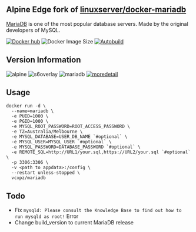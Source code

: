 ## Alpine Edge fork of [linuxserver/docker-mariadb](https://github.com/linuxserver/docker-mariadb/)
[MariaDB](https://mariadb.org/) is one of the most popular database servers. Made by the original developers of MySQL.

[![Docker hub](https://img.shields.io/badge/docker%20hub-link-blue?style=for-the-badge&logo=docker)](https://hub.docker.com/repository/docker/vcxpz/mariadb) ![Docker Image Size](https://img.shields.io/docker/image-size/vcxpz/mariadb?style=for-the-badge&logo=docker) [![Autobuild](https://img.shields.io/badge/auto%20build-disabled-grey?style=for-the-badge&logo=docker?color=d1aa67)](https://github.com/hydazz/docker-mariadb/actions?query=workflow%3A%22Docker+Update+CI%22)

## Version Information
![alpine](https://img.shields.io/badge/alpine-edge-0D597F?style=for-the-badge&logo=alpine-linux) ![s6overlay](https://img.shields.io/badge/s6--overlay-overlayversion-blue?style=for-the-badge) ![mariadb](https://img.shields.io/badge/mariadb-mariadbversion-003545?style=for-the-badge&logo=mariadb) [![moredetail](https://img.shields.io/badge/more-detail-blue?style=for-the-badge)](https://github.com/hydazz/docker-mariadb/blob/main/package_versions.txt)

## Usage
```
docker run -d \
  --name=mariadb \
  -e PUID=1000 \
  -e PGID=1000 \
  -e MYSQL_ROOT_PASSWORD=ROOT_ACCESS_PASSWORD \
  -e TZ=Australia/Melbourne \
  -e MYSQL_DATABASE=USER_DB_NAME `#optional` \
  -e MYSQL_USER=MYSQL_USER `#optional` \
  -e MYSQL_PASSWORD=DATABASE_PASSWORD `#optional` \
  -e REMOTE_SQL=http://URL1/your.sql,https://URL2/your.sql `#optional` \
  -p 3306:3306 \
  -v <path to appdata>:/config \
  --restart unless-stopped \
  vcxpz/mariadb
```

## Todo
* Fix `mysqld: Please consult the Knowledge Base to find out how to run mysqld as root!` Error
* Change build_version to current MariaDB release
